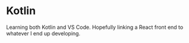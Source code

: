 # Kotlin

Learning both Kotlin and VS Code. Hopefully linking a React front end to whatever I end up developing.